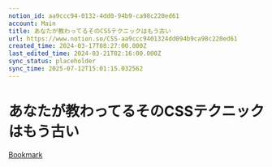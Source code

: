 ```yaml
---
notion_id: aa9ccc94-0132-4dd0-94b9-ca98c220ed61
account: Main
title: あなたが教わってるそのCSSテクニックはもう古い
url: https://www.notion.so/CSS-aa9ccc9401324dd094b9ca98c220ed61
created_time: 2024-03-17T08:27:00.000Z
last_edited_time: 2024-03-21T02:16:00.000Z
sync_status: placeholder
sync_time: 2025-07-12T15:01:15.032562
---
```

# あなたが教わってるそのCSSテクニックはもう古い

[Bookmark](https://www.tak-dcxi.com/article/that-css-technique-you-learned-is-outdated/)